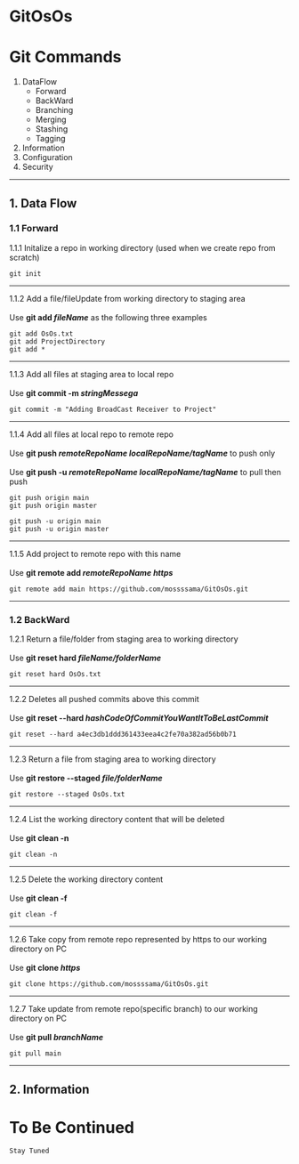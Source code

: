 GitOsOs <a name="TOP"></a>
===================
# **Git Commands**
1. DataFlow
    - Forward
    - BackWard  
    - Branching
    - Merging
    - Stashing
    - Tagging
2. Information
3. Configuration
4. Security

- - - - 
## 1. Data Flow
### 1.1 Forward 
1.1.1 Initalize a repo in working directory (used when we create repo from scratch)

    git init
- - - - 
1.1.2 Add a file/fileUpdate from working directory to staging area<br/><br/>
Use **git add _fileName_** as the following three examples

    git add OsOs.txt
    git add ProjectDirectory
    git add *
- - - - 
1.1.3 Add all files at staging area to local repo<br/><br/>
Use **git commit -m _stringMessega_** 

    git commit -m "Adding BroadCast Receiver to Project"
- - - - 
1.1.4 Add all files at local repo to remote repo<br/><br/>
Use **git push _remoteRepoName_ _localRepoName/tagName_**    to push only<br><br/>
Use **git push -u _remoteRepoName_ _localRepoName/tagName_** to pull then push
    
    git push origin main
    git push origin master
        
    git push -u origin main
    git push -u origin master
- - - - 
1.1.5 Add project to remote repo with this name<br/><br/> 
Use **git remote add _remoteRepoName_ _https_** 
    
    git remote add main https://github.com/mossssama/GitOsOs.git
    
- - - -             - - - - 
### 1.2 BackWard
1.2.1 Return a file/folder from staging area to working directory<br/><br/>
Use **git reset hard _fileName/folderName_**

    git reset hard OsOs.txt
- - - - 
1.2.2 Deletes all pushed commits above this commit<br/><br/> 
Use **git reset --hard _hashCodeOfCommitYouWantItToBeLastCommit_**

    git reset --hard a4ec3db1ddd361433eea4c2fe70a382ad56b0b71
- - - - 
1.2.3 Return a file from staging area to working directory<br/><br/>
Use **git restore --staged _file/folderName_**

    git restore --staged OsOs.txt
- - - - 
1.2.4 List the working directory content that will be deleted<br/><br/>
Use **git clean -n**

    git clean -n
- - - -     
1.2.5 Delete the working directory content<br/><br/>
Use **git clean -f**

    git clean -f
- - - - 
1.2.6 Take copy from remote repo represented by https to our working directory on PC<br/><br/>
Use **git clone _https_**

    git clone https://github.com/mossssama/GitOsOs.git
- - - - 
1.2.7 Take update from remote repo(specific branch) to our working directory on PC<br/><br/>
Use **git pull _branchName_**

    git pull main
- - - - 

## 2. Information 
    
# To Be Continued #

    Stay Tuned

